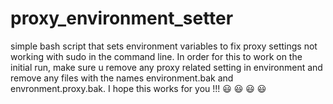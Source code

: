 # proxy_environment_setter
simple bash script that sets environment variables to fix proxy settings not working with sudo in the command line.
In order for this to work on the initial run, make sure u remove any proxy related setting in environment and remove any files with the names environment.bak and envronment.proxy.bak.
I hope this works for you !!! 😃 😃 😃 😃
